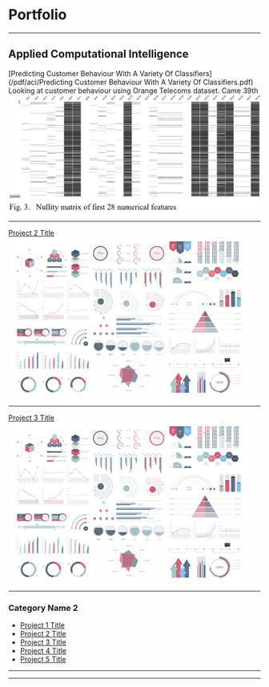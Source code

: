 # Portfolio

---

## Applied Computational Intelligence 

[Predicting Customer Behaviour With A Variety Of Classifiers](/pdf/aci/Predicting Customer Behaviour With A Variety Of Classifiers.pdf)
Looking at customer behaviour using Orange Telecoms dataset. Came 39th
<img src="images/aci/customer_behaviour/fig3.jpg?raw=true"/>

---
[Project 2 Title](/pdf/sample_presentation.pdf)
<img src="images/dummy_thumbnail.jpg?raw=true"/>

---
[Project 3 Title](http://example.com/)
<img src="images/dummy_thumbnail.jpg?raw=true"/>

---

### Category Name 2

- [Project 1 Title](http://example.com/)
- [Project 2 Title](http://example.com/)
- [Project 3 Title](http://example.com/)
- [Project 4 Title](http://example.com/)
- [Project 5 Title](http://example.com/)

---




---
